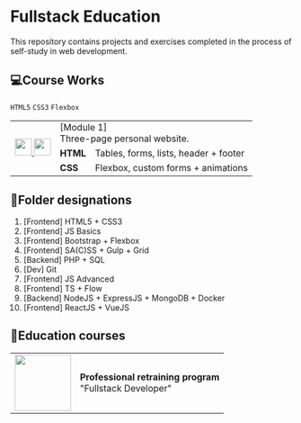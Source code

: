 # Fullstack Education
This repository contains projects and exercises completed in the process of self-study in web development.

## :computer:Course Works
`HTML5` `CSS3` `Flexbox`
<table>
  <tr>
    <td rowspan="4" align="center">
      <a href="https://github.com/IDevFrye/FullStack-Development/tree/339bfcbe1b9dc9b1ad53149946188dc61340a870/%D0%98%D1%82%D0%BE%D0%B3%D0%BE%D0%B2%D1%8B%D0%B5%20%D1%80%D0%B0%D0%B1%D0%BE%D1%82%D1%8B/%5BModule%201%20HTML%2BCSS%5D%20Course%20Work"><img src="https://static-00.iconduck.com/assets.00/github-icon-512x512-bgdhvgjm.png" width="30"/>
      <a href="https://pixso.net/app/editor/W3aa7OsinKfi2cMEoNsR0g?icon_type=1&page-id=9%3A141"><img src="https://cms.pixso.net/images/download/px-logo.png" width="30"/>
    </td>
  </tr>
  <tr>
    <td colspan="2">
      [Module 1]<br>
      Three-page personal website.
    </td>
  </tr>
  <tr>
    <td>
      <b>HTML</b>
    </td>
    <td>
      Tables, forms, lists, header + footer
    </td>
  </tr>
  <tr>
    <td>
      <b>CSS</b>
    </td>
    <td>
      Flexbox, custom forms + animations
    </td>
  </tr>      
</table>
      
## :open_file_folder:Folder designations
1. [Frontend] HTML5 + CSS3
2. [Frontend] JS Basics
3. [Frontend] Bootstrap + Flexbox
4. [Frontend] SA(C)SS + Gulp + Grid
5. [Backend] PHP + SQL
6. [Dev] Git
7. [Frontend] JS Advanced
8. [Frontend] TS + Flow
9. [Backend] NodeJS + ExpressJS + MongoDB + Docker
10. [Frontend] ReactJS + VueJS

## :briefcase:Education courses
<table>
  <tr>
    <td align="center">
      <img src="https://itmo.ru/file/pages/213/logo_na_plashke_russkiy_belyy.png" width="100"/>
    </td>
    <td><b>Professional retraining program</b><br>"Fullstack Developer"</td>
  </tr>
</table>
